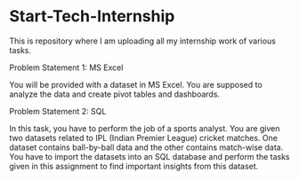 # Start-Tech-Internship
This is repository where I am uploading all my internship work of various tasks. 

Problem Statement 1: MS Excel

You will be provided with a dataset in MS Excel. You are supposed to analyze the data and create pivot tables and dashboards.

Problem Statement 2: SQL

In this task, you have to perform the job of a sports analyst. You are given two datasets related to IPL (Indian Premier League) cricket matches. One dataset contains ball-by-ball data and the other contains match-wise data. You have to import the datasets into an SQL database and perform the tasks given in this assignment to find important insights from this dataset.

